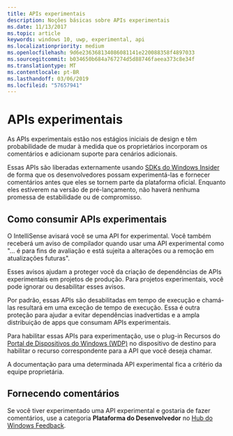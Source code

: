 ```yaml
---
title: APIs experimentais
description: Noções básicas sobre APIs experimentais
ms.date: 11/13/2017
ms.topic: article
keywords: windows 10, uwp, experimental, api
ms.localizationpriority: medium
ms.openlocfilehash: 9d6e236368134086081141e220088358f4897033
ms.sourcegitcommit: b034650b684a767274d5d88746faeea373c8e34f
ms.translationtype: MT
ms.contentlocale: pt-BR
ms.lasthandoff: 03/06/2019
ms.locfileid: "57657941"
---
```

# <a name="experimental-apis"></a>APIs experimentais

As APIs experimentais estão nos estágios iniciais de design e têm probabilidade de mudar à medida que os proprietários incorporam os comentários e adicionam suporte para cenários adicionais.

Essas APIs são liberadas externamente usando [SDKs do Windows Insider](https://www.microsoft.com/en-us/software-download/windowsinsiderpreviewSDK) de forma que os desenvolvedores possam experimentá-las e fornecer comentários antes que eles se tornem parte da plataforma oficial. Enquanto eles estiverem na versão de pré-lançamento, não haverá nenhuma promessa de estabilidade ou de compromisso.

## <a name="consuming-experimental-apis"></a>Como consumir APIs experimentais
O IntelliSense avisará você se uma API for experimental. Você também receberá um aviso de compilador quando usar uma API experimental como "... é para fins de avaliação e está sujeita a alterações ou a remoção em atualizações futuras".

Esses avisos ajudam a proteger você da criação de dependências de APIs experimentais em projetos de produção. Para projetos experimentais, você pode ignorar ou desabilitar esses avisos.

Por padrão, essas APIs são desabilitadas em tempo de execução e chamá-las resultará em uma exceção de tempo de execução. Essa é outra proteção para ajudar a evitar dependências inadvertidas e a ampla distribuição de apps que consumam APIs experimentais.

Para habilitar essas APIs para experimentação, use o plug-in Recursos do [Portal de Dispositivos do Windows (WDP)](https://docs.microsoft.com/en-us/windows/uwp/debug-test-perf/device-portal) no dispositivo de destino para habilitar o recurso correspondente para a API que você deseja chamar.

A documentação para uma determinada API experimental fica a critério da equipe proprietária.

## <a name="providing-feedback"></a>Fornecendo comentários

Se você tiver experimentado uma API experimental e gostaria de fazer comentários, use a categoria **Plataforma do Desenvolvedor** no [Hub do Windows Feedback](https://support.microsoft.com/en-us/help/4021566/windows-10-send-feedback-to-microsoft-with-feedback-hub-app).